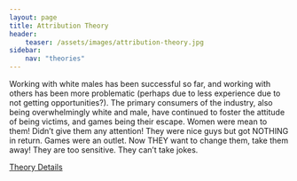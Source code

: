 ```yaml
---
layout: page
title: Attribution Theory
header:
    teaser: /assets/images/attribution-theory.jpg
sidebar:
    nav: "theories"
---
```


Working with white males has been successful so far, and working with others has been more problematic (perhaps due to less experience due to not getting opportunities?). The primary consumers of the industry, also being overwhelmingly white and male, have continued to foster the attitude of being victims, and games being their escape. Women were mean to them! Didn’t give them any attention! They were nice guys but got NOTHING in return. Games were an outlet. Now THEY want to change them, take them away! They are too sensitive. They can’t take jokes.

[Theory Details](https://www.utwente.nl/cw/theorieenoverzicht/Theory%20Clusters/Interpersonal%20Communication%20and%20Relations/attribution_theory/)